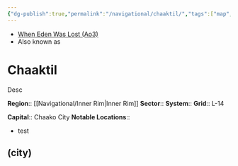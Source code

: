 ```yaml
---
{"dg-publish":true,"permalink":"/navigational/chaaktil/","tags":["map","planet","unfinished"]}
---
```


- [When Eden Was Lost (Ao3)](https://archiveofourown.org/works/19334440/chapters/45992584)
- Also known as 
# Chaaktil
Desc

**Region**::  [[Navigational/Inner Rim\|Inner Rim]]
**Sector**::
**System**::
**Grid**::  L-14

**Capital**::  Chaako City
**Notable Locations**::
- test

## (city)